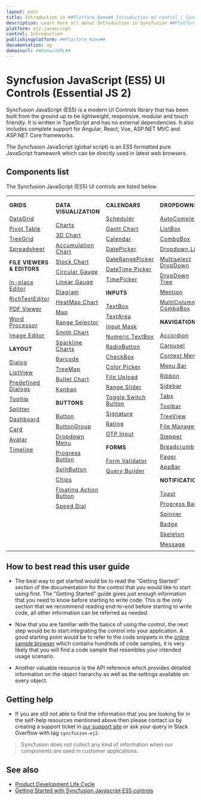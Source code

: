 ```yaml
---
layout: post
title: Introduction in ##Platform_Name## Introduction md control | Syncfusion
description: Learn here all about Introduction in Syncfusion ##Platform_Name## Introduction md control of Syncfusion Essential JS 2 and more.
platform: ej2-javascript
control: Introduction 
publishingplatform: ##Platform_Name##
documentation: ug
domainurl: ##DomainURL##
---
```


# Syncfusion JavaScript (ES5) UI Controls (Essential JS 2)

Syncfusion JavaScript (ES5) is a modern UI Controls library that has been built from the ground up to be lightweight, responsive, modular and touch friendly. It is written in TypeScript and has no external dependencies. It also includes complete support for Angular, React, Vue, ASP.NET MVC and ASP.NET Core frameworks.

The Syncfusion JavaScript (global script) is an ES5 formatted pure JavaScript framework which can be directly used in latest web browsers.

## Components list

The Syncfusion JavaScript (ES5) UI controls are listed below.

<style>

tr
{
border:0 !important;
}

td
{
border:0 !important;
vertical-align: top;
}

.controlanchorlink
{
text-decoration: none!important;
font-size: 14px!important;
text-align: left!important;
padding: 5px 0px;
letter-spacing: 1px;
}
.controlcategory
{
font-size: 14px!important;
text-align: left!important;
font-weight: bold!important;
letter-spacing: 0.7px;
}
}

</style>

<table id="table" style="border: 0px;">
<tbody>
<colgroup>
<col style="width: 25%">
<col style="width: 25%">
<col style="width: 25%">
<col style="width: 25%">
</colgroup>
</tbody>
<tr>
    <td>
        <div><p class="controlcategory">GRIDS</p></div>
        <div class="controlanchorlink"><a target="_self" href="https://ej2.syncfusion.com/javascript/documentation/grid/getting-started/">DataGrid</a></div>
        <div class="controlanchorlink"><a target="_self" href="https://ej2.syncfusion.com/javascript/documentation/pivotview/getting-started">Pivot Table</a></div>
        <div class="controlanchorlink"><a target="_self" href="https://ej2.syncfusion.com/javascript/documentation/treegrid/getting-started">TreeGrid</a></div>
         <div class="controlanchorlink"><a target="_self" href="https://ej2.syncfusion.com/javascript/documentation/spreadsheet/getting-started">Spreadsheet</a></div>
        <div><p class="controlcategory">FILE VIEWERS & EDITORS</p></div>
        <div class="controlanchorlink"><a target="_self" href="https://ej2.syncfusion.com/javascript/documentation/in-place-editor/es5-getting-started">In-place Editor</a></div>
        <div class="controlanchorlink"><a target="_self" href="https://ej2.syncfusion.com/javascript/documentation/rich-text-editor/getting-started">RichTextEditor</a></div>
        <div class="controlanchorlink"><a target="_self" href="https://ej2.syncfusion.com/javascript/documentation/pdfviewer/getting-started">PDF Viewer</a></div>
        <div class="controlanchorlink"><a target="_self" href="https://ej2.syncfusion.com/javascript/documentation/document-editor/getting-started">Word Processor</a></div>
        <div class="controlanchorlink"><a target="_self" href="https://ej2.syncfusion.com/javascript/documentation/image-editor/es5-getting-started">Image Editor</a></div>
        <div><p class="controlcategory">LAYOUT</p></div>
        <div class="controlanchorlink"><a target="_self" href="https://ej2.syncfusion.com/javascript/documentation/dialog/es5-getting-started">Dialog</a></div>
        <div class="controlanchorlink"><a target="_self" href="https://ej2.syncfusion.com/javascript/documentation/listview/getting-started">ListView</a></div>
        <div class="controlanchorlink"><a target="_self" href="https://ej2.syncfusion.com/javascript/documentation/predefined-dialogs/es5-getting-started">Predefined Dialogs</a></div>
        <div class="controlanchorlink"><a target="_self" href="https://ej2.syncfusion.com/javascript/documentation/tooltip/getting-started">Tooltip</a></div>
        <div class="controlanchorlink"><a target="_self" href="https://ej2.syncfusion.com/javascript/documentation/splitter/es5-getting-started">Splitter</a></div>
        <div class="controlanchorlink"><a target="_self" href="https://ej2.syncfusion.com/javascript/documentation/dashboard-layout/es5-getting-started">Dashboard</a></div>
        <div class="controlanchorlink"><a target="_self" href="https://ej2.syncfusion.com/javascript/documentation/card/getting-started">Card</a></div>
        <div class="controlanchorlink"><a target="_self" href="https://ej2.syncfusion.com/javascript/documentation/avatar/es5-getting-started">Avatar</a></div>
        <div class="controlanchorlink"><a target="_self" href="https://ej2.syncfusion.com/javascript/documentation/timeline/es5-getting-started">Timeline</a></div>
    </td>
    <td>
        <div><p class="controlcategory">DATA VISUALIZATION</p></div>
        <div class="controlanchorlink"><a target="_self" href="https://ej2.syncfusion.com/javascript/documentation/chart/es5-getting-started">Charts</a></div>
        <div class="controlanchorlink"><a target="_self" href="https://ej2.syncfusion.com/javascript/documentation/3d-chart/es5-getting-started">3D Chart</a></div>
        <div class="controlanchorlink"><a target="_self" href="https://ej2.syncfusion.com/javascript/documentation/accumulation-chart/es5-getting-started">Accumulation Chart</a></div>
        <div class="controlanchorlink"><a target="_self" href="https://ej2.syncfusion.com/javascript/documentation/stock-chart/es5-getting-started">Stock Chart</a></div>
        <div class="controlanchorlink"><a target="_self" href="https://ej2.syncfusion.com/javascript/documentation/circular-gauge/es5-getting-started">Circular Gauge</a></div>
        <div class="controlanchorlink"><a target="_self" href="https://ej2.syncfusion.com/javascript/documentation/linear-gauge/es5-getting-started">Linear Gauge</a></div>
        <div class="controlanchorlink"><a target="_self" href="https://ej2.syncfusion.com/javascript/documentation/diagram/getting-started">Diagram </a></div>
        <div class="controlanchorlink"><a target="_self" href="https://ej2.syncfusion.com/javascript/documentation/heatmap-chart/getting-started">HeatMap Chart</a></div>
        <div class="controlanchorlink"><a target="_self" href="https://ej2.syncfusion.com/javascript/documentation/maps/es5-getting-started">Map</a></div>
        <div class="controlanchorlink"><a target="_self" href="https://ej2.syncfusion.com/javascript/documentation/range-navigator/getting-started">Range Selector</a></div>
        <div class="controlanchorlink"><a target="_self" href="https://ej2.syncfusion.com/javascript/documentation/smithchart/getting-started">Smith Chart</a></div>
        <div class="controlanchorlink"><a target="_self" href="https://ej2.syncfusion.com/javascript/documentation/sparkline/es5-getting-started">Sparkline Charts</a></div>
        <div class="controlanchorlink"><a target="_self" href="https://ej2.syncfusion.com/javascript/documentation/barcode/getting-started">Barcode</a></div>
        <div class="controlanchorlink"><a target="_self" href="https://ej2.syncfusion.com/javascript/documentation/treemap/es5-getting-started">TreeMap</a></div>
        <div class="controlanchorlink"><a target="_self" href="https://ej2.syncfusion.com/javascript/documentation/bullet-chart/getting-started">Bullet Chart</a></div>
        <div class="controlanchorlink"><a target="_self" href="https://ej2.syncfusion.com/javascript/documentation/kanban/es5-getting-started">Kanban</a></div>
        <div><p class="controlcategory">BUTTONS</p></div>
        <div class="controlanchorlink"><a target="_self" href="https://ej2.syncfusion.com/javascript/documentation/button/es5-getting-started">Button</a></div>
        <div class="controlanchorlink"><a target="_self" href="https://ej2.syncfusion.com/javascript/documentation/button-group/getting-started">ButtonGroup</a></div>
        <div class="controlanchorlink"><a target="_self" href="https://ej2.syncfusion.com/javascript/documentation/drop-down-button/es5-getting-started">Dropdown Menu</a></div>
        <div class="controlanchorlink"><a target="_self" href="https://ej2.syncfusion.com/javascript/documentation/progress-button/es5-getting-started">Progress Button</a></div>
        <div class="controlanchorlink"><a target="_self" href="https://ej2.syncfusion.com/javascript/documentation/split-button/es5-getting-started">SplitButton</a></div>
        <div class="controlanchorlink"><a target="_self" href="https://ej2.syncfusion.com/javascript/documentation/chips/getting-started">Chips</a></div>
        <div class="controlanchorlink"><a target="_self" href="https://ej2.syncfusion.com/javascript/documentation/floating-action-button/es5-getting-started">Floating Action Button</a></div>
        <div class="controlanchorlink"><a target="_self" href="https://ej2.syncfusion.com/javascript/documentation/speed-dial/es5-getting-started">Speed Dial</a></div>
    </td>
    <td>
        <div><p class="controlcategory">CALENDARS</p></div>
        <div class="controlanchorlink"><a target="_self" href="https://ej2.syncfusion.com/javascript/documentation/schedule/getting-started">Scheduler</a></div>
        <div class="controlanchorlink"><a target="_self" href="https://ej2.syncfusion.com/javascript/documentation/gantt/es5-getting-started">Gantt Chart</a></div>
        <div class="controlanchorlink"><a target="_self" href="https://ej2.syncfusion.com/javascript/documentation/calendar/es5-getting-started">Calendar</a></div>
        <div class="controlanchorlink"><a target="_self" href="https://ej2.syncfusion.com/javascript/documentation/datepicker/es5-getting-started">DatePicker</a></div>
        <div class="controlanchorlink"><a target="_self" href="https://ej2.syncfusion.com/javascript/documentation/daterangepicker/es5-getting-started">DateRangePicker</a></div>
        <div class="controlanchorlink"><a target="_self" href="https://ej2.syncfusion.com/javascript/documentation/datetimepicker/es5-getting-started">DateTime Picker</a></div>
        <div class="controlanchorlink"><a target="_self" href="https://ej2.syncfusion.com/javascript/documentation/timepicker/es5-getting-started">TimePicker</a></div>
        <div><p class="controlcategory">INPUTS</p></div>
        <div class="controlanchorlink"><a target="_self" href="https://ej2.syncfusion.com/javascript/documentation/textbox/es5-getting-started">TextBox</a></div>
        <div class="controlanchorlink"><a target="_self" href="https://ej2.syncfusion.com/javascript/documentation/textarea/es5-getting-started">TextArea</a></div>
        <div class="controlanchorlink"><a target="_self" href="https://ej2.syncfusion.com/javascript/documentation/maskedtextbox/es5-getting-started">Input Mask</a></div>
        <div class="controlanchorlink"><a target="_self" href="https://ej2.syncfusion.com/javascript/documentation/numerictextbox/es5-getting-started">Numeric TextBox</a></div>
        <div class="controlanchorlink"><a target="_self" href="https://ej2.syncfusion.com/javascript/documentation/radio-button/es5-getting-started">RadioButton</a></div>
        <div class="controlanchorlink"><a target="_self" href="https://ej2.syncfusion.com/javascript/documentation/check-box/es5-getting-started">CheckBox</a></div>
        <div class="controlanchorlink"><a target="_self" href="https://ej2.syncfusion.com/javascript/documentation/color-picker/es5-getting-started">Color Picker</a></div>
        <div class="controlanchorlink"><a target="_self" href="https://ej2.syncfusion.com/javascript/documentation/uploader/es5-getting-started">File Upload</a></div>
        <div class="controlanchorlink"><a target="_self" href="https://ej2.syncfusion.com/javascript/documentation/range-slider/getting-started">Range Slider</a></div>
        <div class="controlanchorlink"><a target="_self" href="https://ej2.syncfusion.com/javascript/documentation/switch/es5-getting-started">Toggle Switch Button</a></div>
        <div class="controlanchorlink"><a target="_self" href="https://ej2.syncfusion.com/javascript/documentation/signature/es5-getting-started">Signature</a></div>
        <div class="controlanchorlink"><a target="_self" href="https://ej2.syncfusion.com/javascript/documentation/rating/es5-getting-started">Rating</a></div>
        <div class="controlanchorlink"><a target="_self" href="https://ej2.syncfusion.com/javascript/documentation/otp-input/es5-getting-started">OTP Input</a></div>
        <div><p class="controlcategory">FORMS</p></div>
        <div class="controlanchorlink"><a target="_self" href="https://ej2.syncfusion.com/javascript/documentation/form-validator/validation-rules">Form Validator</a></div>
        <div class="controlanchorlink"><a target="_self" href="https://ej2.syncfusion.com/javascript/documentation/query-builder/es5-getting-started">Query Builder</a></div>
    </td>
    <td>
        <div><p class="controlcategory">DROPDOWNS</p></div>
        <div class="controlanchorlink"><a target="_self" href="https://ej2.syncfusion.com/javascript/documentation/auto-complete/es5-getting-started">AutoComplete</a></div>
        <div class="controlanchorlink"><a target="_self" href="https://ej2.syncfusion.com/javascript/documentation/list-box/getting-started">ListBox</a></div>
        <div class="controlanchorlink"><a target="_self" href="https://ej2.syncfusion.com/javascript/documentation/combo-box/es5-getting-started">ComboBox</a></div>
        <div class="controlanchorlink"><a target="_self" href="https://ej2.syncfusion.com/javascript/documentation/drop-down-list/es5-getting-started">Dropdown List</a></div>
        <div class="controlanchorlink"><a target="_self" href="https://ej2.syncfusion.com/javascript/documentation/multi-select/es5-getting-started">Multiselect DropDown</a></div>
        <div class="controlanchorlink"><a target="_self" href="https://ej2.syncfusion.com/javascript/documentation/drop-down-tree/es5-getting-started">DropDown Tree</a></div>
        <div class="controlanchorlink"><a target="_self" href="https://ej2.syncfusion.com/javascript/documentation/mention/es5-getting-started">Mention</a></div>
        <div class="controlanchorlink"><a target="_self" href="https://ej2.syncfusion.com/javascript/documentation/multicolumn-combobox/es5-getting-started">MultiColumn ComboBox</a></div>
        <div><p class="controlcategory">NAVIGATION</p></div>
        <div class="controlanchorlink"><a target="_self" href="https://ej2.syncfusion.com/javascript/documentation/accordion/getting-started">Accordion</a></div>
        <div class="controlanchorlink"><a target="_self" href="https://ej2.syncfusion.com/javascript/documentation/carousel/es5-getting-started">Carousel</a></div>
        <div class="controlanchorlink"><a target="_self" href="https://ej2.syncfusion.com/javascript/documentation/context-menu/es5-getting-started">Context Menu</a></div>
        <div class="controlanchorlink"><a target="_self" href="https://ej2.syncfusion.com/javascript/documentation/menu/es5-getting-started">Menu Bar</a></div>
        <div class="controlanchorlink"><a target="_self" href="https://ej2.syncfusion.com/javascript/documentation/ribbon/es5-getting-started">Ribbon</a></div>
        <div class="controlanchorlink"><a target="_self" href="https://ej2.syncfusion.com/javascript/documentation/sidebar/getting-started">Sidebar</a></div>
        <div class="controlanchorlink"><a target="_self" href="https://ej2.syncfusion.com/javascript/documentation/tab/getting-started">Tabs</a></div>
        <div class="controlanchorlink"><a target="_self" href="https://ej2.syncfusion.com/javascript/documentation/toolbar/getting-started">Toolbar</a></div>
        <div class="controlanchorlink"><a target="_self" href="https://ej2.syncfusion.com/javascript/documentation/treeview/es5-getting-started">TreeView</a></div>
        <div class="controlanchorlink"><a target="_self" href="https://ej2.syncfusion.com/javascript/documentation/file-manager/es5-getting-started">File Manager</a></div>
        <div class="controlanchorlink"><a target="_self" href="https://ej2.syncfusion.com/javascript/documentation/stepper/es5-getting-started">Stepper</a></div>
        <div class="controlanchorlink"><a target="_self" href="https://ej2.syncfusion.com/javascript/documentation/breadcrumb/es5-getting-started">Breadcrumb</a></div>
        <div class="controlanchorlink"><a target="_self" href="https://ej2.syncfusion.com/javascript/documentation/pager/getting-started">Pager</a></div>
        <div class="controlanchorlink"><a target="_self" href="https://ej2.syncfusion.com/javascript/documentation/appbar/es5-getting-started">AppBar</a></div>
        <div><p class="controlcategory">NOTIFICATION</p></div>
        <div class="controlanchorlink"><a target="_self" href="https://ej2.syncfusion.com/javascript/documentation/toast/es5-getting-started">Toast</a></div>
        <div class="controlanchorlink"><a target="_self" href="https://ej2.syncfusion.com/javascript/documentation/progressbar/es5-getting-started">Progress Bar</a></div>
        <div class="controlanchorlink"><a target="_self" href="https://ej2.syncfusion.com/javascript/documentation/spinner/es5-getting-started">Spinner</a></div>
        <div class="controlanchorlink"><a target="_self" href="https://ej2.syncfusion.com/javascript/documentation/badge/es5-getting-started">Badge</a></div>
        <div class="controlanchorlink"><a target="_self" href="https://ej2.syncfusion.com/javascript/documentation/skeleton/es5-getting-started">Skeleton</a></div>
        <div class="controlanchorlink"><a target="_self" href="https://ej2.syncfusion.com/javascript/documentation/message/es5-getting-started">Message</a></div>
    </td>
</tr>
</table>

## How to best read this user guide

* The best way to get started would be to read the "Getting Started" section of the
documentation for the control that you would like to start using first. The "Getting Started"
guide gives just enough information that you need to know before starting to write code.
This is the only section that we recommend reading end-to-end before starting to write code,
all other information can be referred as needed.

* Now that you are familiar with the basics of using the control, the next step would
be to start integrating the control into your application. A good starting point
would be to refer to the code snippets in the [online sample browser](https://ej2.syncfusion.com/javascript/demos/#/fluent2/grid/grid-overview.html)
which contains hundreds of code samples, it is very likely that you will find
a code sample that resembles your intended usage scenario.

* Another valuable resource is the API reference which provides detailed information on
the object hierarchy as well as the settings available on every object.

## Getting help

* If you are still not able to find the information that you are looking for in the
self-help resources mentioned above then please contact us by creating a support ticket
in [our support site](https://www.syncfusion.com/support) or ask your query in Stack Overflow
with tag `syncfusion-ej2`.

> Syncfusion does not collect any kind of information when our components are used in customer applications.

## See also

* [Product Development Life Cycle](https://www.syncfusion.com/support/product-lifecycle/estudio)
* [Getting Started with Syncfusion Javascript ES5 controls](https://ej2.syncfusion.com/javascript/documentation/getting-started/quick-start)
